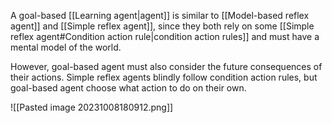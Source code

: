 A goal-based [[Learning agent|agent]] is similar to [[Model-based reflex agent]] and [[Simple reflex agent]], since they both rely on some [[Simple reflex agent#Condition action rule|condition action rules]] and must have a mental model of the world. 

However, goal-based agent must also consider the future consequences of their actions. Simple reflex agents blindly follow condition action rules, but goal-based agent choose what action to do on their own.

![[Pasted image 20231008180912.png]]

